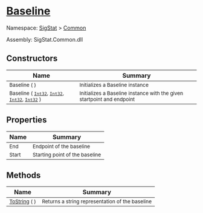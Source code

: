 # [Baseline](./Baseline.md)

Namespace: [SigStat]() > [Common](./README.md)

Assembly: SigStat.Common.dll


## Constructors

| Name | Summary | 
| --- | --- | 
| <sub>Baseline (  )</sub><!--aaaaaaaaaaaaaaaaaaaaaaaaaaaaaaaaaaaaaaaaaaaaaaaaaaaaaaaaaaa-->| <sub>Initializes a Baseline instance</sub>| <br>
| <sub>Baseline ( [`Int32`](https://docs.microsoft.com/en-us/dotnet/api/System.Int32), [`Int32`](https://docs.microsoft.com/en-us/dotnet/api/System.Int32), [`Int32`](https://docs.microsoft.com/en-us/dotnet/api/System.Int32), [`Int32`](https://docs.microsoft.com/en-us/dotnet/api/System.Int32) )</sub><!--aaaaaaaaaaaaaaaaaaaaaaaaaaaaaaaaaaaaaaaaaaaaaaaaaaaaaaaaaaa-->| <sub>Initializes a Baseline instance with the given startpoint and endpoint</sub>| <br>


## Properties

| Name | Summary | 
| --- | --- | 
| <sub>End</sub><!--aaaaaaaaaaaaaaaaaaaaaaaaaaaaaaaaaaaaaaaaaaaaaaaaaaaaaaaaaaa-->| <sub>Endpoint of the baseline</sub>| <br>
| <sub>Start</sub><!--aaaaaaaaaaaaaaaaaaaaaaaaaaaaaaaaaaaaaaaaaaaaaaaaaaaaaaaaaaa-->| <sub>Starting point of the baseline</sub>| <br>


## Methods

| Name | Summary | 
| --- | --- | 
| <sub>[ToString](./Methods/Baseline-100663334.md) (  )</sub><!--aaaaaaaaaaaaaaaaaaaaaaaaaaaaaaaaaaaaaaaaaaaaaaaaaaaaaaaaaaa-->| <sub>Returns a string representation of the baseline</sub>| <br>


